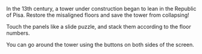 In the 13th century, a tower under construction began to lean in the Republic of Pisa.
Restore the misaligned floors and save the tower from collapsing!

Touch the panels like a slide puzzle, and stack them according to the floor numbers.

You can go around the tower using the buttons on both sides of the screen.